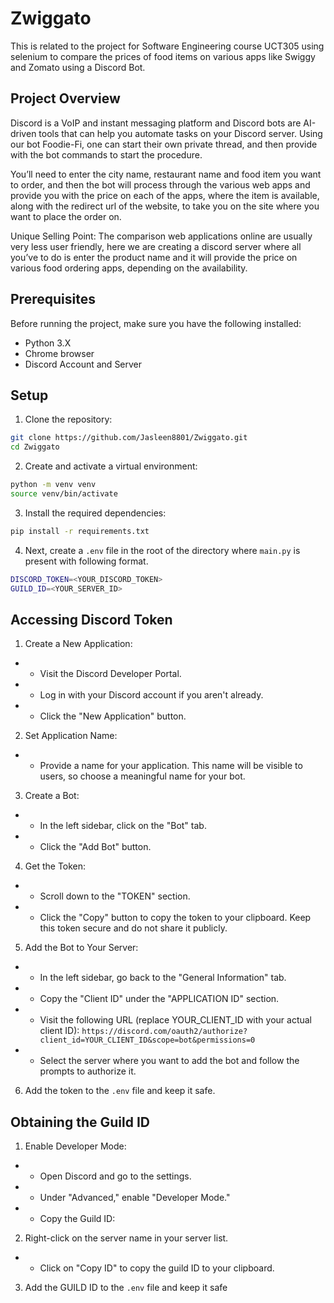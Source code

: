 # Zwiggato

This is related to the project for Software Engineering course UCT305 using selenium to compare the prices of food items on various apps like Swiggy and Zomato using a Discord Bot.

## Project Overview

Discord is a VoIP and instant messaging platform and Discord bots are AI-driven tools that can help you automate tasks on your Discord server. Using our bot Foodie-Fi, one can start their own private thread, and then provide with the bot commands to start the procedure.

You’ll need to enter the city name, restaurant name and food item you want to order, and then the bot will process through the various web apps and provide you with the price on each of the apps, where the item is available, along with the redirect url of the website, to take you on the site where you want to place the order on.

Unique Selling Point: The comparison web applications online are usually very less user friendly, here we are creating a discord server where all you’ve to do is enter the product name and it will provide the price on various food ordering apps, depending on the availability.

## Prerequisites

Before running the project, make sure you have the following installed:

- Python 3.X
- Chrome browser
- Discord Account and Server

## Setup

1. Clone the repository:

```bash
git clone https://github.com/Jasleen8801/Zwiggato.git
cd Zwiggato
```

2. Create and activate a virtual environment:

```bash
python -m venv venv
source venv/bin/activate
```

3. Install the required dependencies:

```bash
pip install -r requirements.txt
```

4. Next, create a `.env` file in the root of the directory where `main.py` is present with following format.

```bash
DISCORD_TOKEN=<YOUR_DISCORD_TOKEN>
GUILD_ID=<YOUR_SERVER_ID>
```

## Accessing Discord Token

1. Create a New Application:

- - Visit the Discord Developer Portal.
- - Log in with your Discord account if you aren't already.
- - Click the "New Application" button.

2. Set Application Name:

- - Provide a name for your application. This name will be visible to users, so choose a meaningful name for your bot.

3. Create a Bot:

- - In the left sidebar, click on the "Bot" tab.
- - Click the "Add Bot" button.

4. Get the Token:

- - Scroll down to the "TOKEN" section.
- - Click the "Copy" button to copy the token to your clipboard. Keep this token secure and do not share it publicly.

5. Add the Bot to Your Server:

- - In the left sidebar, go back to the "General Information" tab.
- - Copy the "Client ID" under the "APPLICATION ID" section.
- - Visit the following URL (replace YOUR_CLIENT_ID with your actual client ID):
  `https://discord.com/oauth2/authorize?client_id=YOUR_CLIENT_ID&scope=bot&permissions=0`
- - Select the server where you want to add the bot and follow the prompts to authorize it.

6. Add the token to the `.env` file and keep it safe.

## Obtaining the Guild ID

1. Enable Developer Mode:

- - Open Discord and go to the settings.
- - Under "Advanced," enable "Developer Mode."
- - Copy the Guild ID:

2. Right-click on the server name in your server list.

- - Click on "Copy ID" to copy the guild ID to your clipboard.

3. Add the GUILD ID to the `.env` file and keep it safe